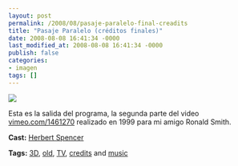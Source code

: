 ```yaml
---
layout: post
permalink: /2008/08/pasaje-paralelo-final-creadits
title: "Pasaje Paralelo (créditos finales)"
date: 2008-08-08 16:41:34 -0000
last_modified_at: 2008-08-08 16:41:34 -0000
publish: false
categories:
- imagen
tags: []
---
```

[![](http://b.vimeocdn.com/ts/592/812/59281215_200.jpg)](http://vimeo.com/1492356)

Esta es la salida del programa, la segunda parte del video [vimeo.com/1461270](http://vimeo.com/1461270) realizado en 1999 para mi amigo Ronald Smith.

**Cast:** [Herbert Spencer](http://vimeo.com/hspencer)

**Tags:** [3D](http://vimeo.com/tag:3d), [old](http://vimeo.com/tag:old), [TV](http://vimeo.com/tag:tv), [credits](http://vimeo.com/tag:credits) and [music](http://vimeo.com/tag:music)
